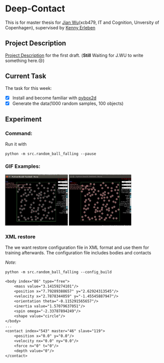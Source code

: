 # Deep-Contact

This is for master thesis for [Jian Wu](https://github.com/JaggerWu)(xcb479, IT and Cognition, Unversity of Copenhagen), supervised by [Kenny Erleben](http://diku.dk/english/staff/?pure=en/persons/110537)


## Project Description
	
[Project Description](https://github.com/JaggerWu/Deep-Contact/blob/master/Project_description.pdf) for the first draft.
(**Still** Waiting for J.WU to write something here.:cry:)

## Current Task

The task for this week:

  - [x] Install and become familiar with [pybox2d](https://github.com/pybox2d/pybox2d)
  - [x] Generate the data(1000 random samples, 100 objects)

## Experiment

### Command:

Run it with
```
python -m src.random_ball_falling --pause
```

### GIF Examples:

<img src='https://github.com/JaggerWu/Deep-Contact/blob/master/example/nogravity.gif'
     width='40%' height='40%'>
<img src='https://github.com/JaggerWu/Deep-Contact/blob/master/example/normal.gif'
     width='40%' height='40%'>

### XML restore
The we want restore configuration file in XML format and use them for training
afterwards. The configuration file includes bodies and contacts

*Note*:
```
python -m src.random_ball_falling --config_build 
```

```
<body index="86" type="free">
    <mass value="3.14159274101"/>
    <position x="7.79289388657" y="2.62924313545"/>
    <velocity x="2.7878344059" y="-1.45545887947"/>
    <orientation theta="-0.115291565657"/>
    <inertia value="1.57079637051"/>
    <spin omega="-2.33787894249"/>
    <shape value="circle"/>
</body>
...
<contact index="543" master="46" slave="119">
    <position x="0.0" y="0.0"/>
    <velocity nx="0.0" ny="0.0"/>
    <force n="0" t="0"/>
    <depth value="0"/>
</contact>
```
